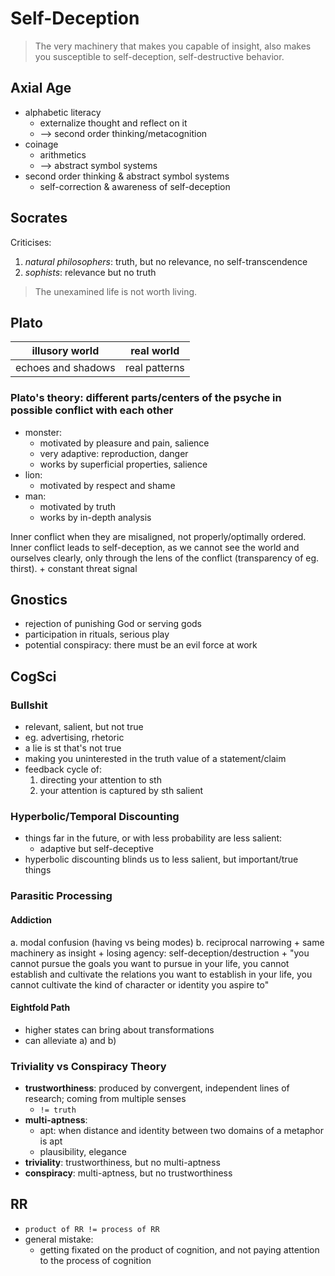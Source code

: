 # Self-Deception

> The very machinery that makes you capable of insight, also makes you susceptible to self-deception, self-destructive behavior.

## Axial Age

+ alphabetic literacy
    + externalize thought and reflect on it
    + --> second order thinking/metacognition
+ coinage
    + arithmetics
    + --> abstract symbol systems 
+ second order thinking & abstract symbol systems
    + self-correction & awareness of self-deception

## Socrates

Criticises:

1. *natural philosophers*: truth, but no relevance, no self-transcendence
2. *sophists*: relevance but no truth

> The unexamined life is not worth living.

## Plato

illusory world | real world
--- | ---
echoes and shadows | real patterns

### Plato's theory: different parts/centers of the psyche in possible conflict with each other

+ monster:
    + motivated by pleasure and pain, salience
    + very adaptive: reproduction, danger
    + works by superficial properties, salience
+ lion:
    + motivated by respect and shame
+ man:
    + motivated by truth
    + works by in-depth analysis

Inner conflict when they are misaligned, not properly/optimally ordered.
Inner conflict leads to self-deception, as we cannot see the world and ourselves clearly, only through the lens of the conflict (transparency of eg. thirst).
    + constant threat signal

## Gnostics

+ rejection of punishing God or serving gods
+ participation in rituals, serious play
+ potential conspiracy: there must be an evil force at work

## CogSci

### Bullshit

+ relevant, salient, but not true
+ eg. advertising, rhetoric
+ a lie is st that's not true
+ making you uninterested in the truth value of a statement/claim
+ feedback cycle of:
    1. directing your attention to sth
    2. your attention is captured by sth salient

### Hyperbolic/Temporal Discounting

+ things far in the future, or with less probability are less salient: 
   + adaptive but self-deceptive
+ hyperbolic discounting blinds us to less salient, but important/true things

### Parasitic Processing

#### Addiction

a. modal confusion (having vs being modes)
b. reciprocal narrowing
    + same machinery as insight
    + losing agency: self-deception/destruction
        + "you cannot pursue the goals you want to pursue in your life, you cannot establish and cultivate the relations you want to establish in your life, you cannot cultivate the kind of character or identity you aspire to"

#### Eightfold Path

+ higher states can bring about transformations
+ can alleviate a) and b)

### Triviality vs Conspiracy Theory

+ __trustworthiness__: produced by convergent, independent lines of research; coming from multiple senses
    + `!= truth`
+ __multi-aptness__: 
    + apt: when distance and identity between two domains of a metaphor is apt
    + plausibility, elegance
+ __triviality__: trustworthiness, but no multi-aptness
+ __conspiracy__: multi-aptness, but no trustworthiness

## RR 

+ `product of RR != process of RR`
+ general mistake:
    + getting fixated on the product of cognition, and not paying attention to the process of cognition
